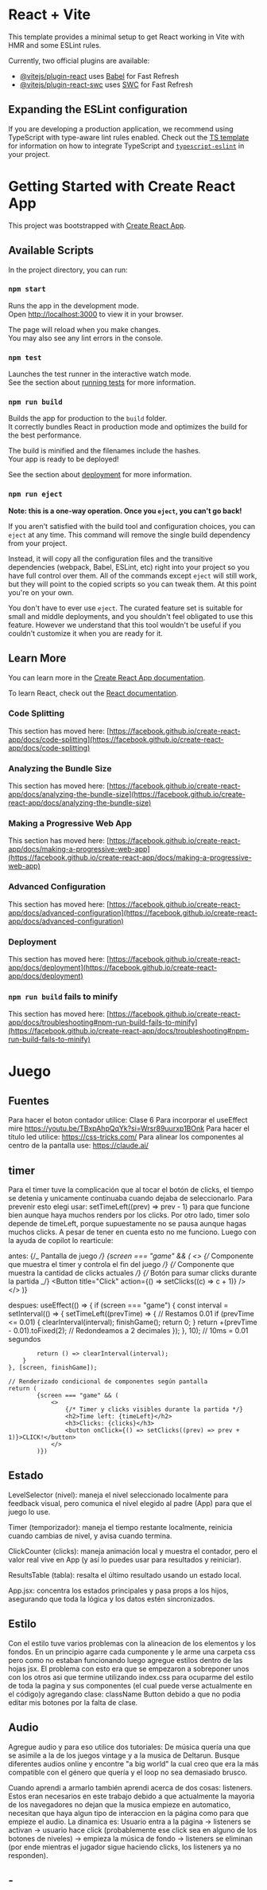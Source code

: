 # React + Vite

This template provides a minimal setup to get React working in Vite with HMR and some ESLint rules.

Currently, two official plugins are available:

-   [@vitejs/plugin-react](https://github.com/vitejs/vite-plugin-react/blob/main/packages/plugin-react) uses [Babel](https://babeljs.io/) for Fast Refresh
-   [@vitejs/plugin-react-swc](https://github.com/vitejs/vite-plugin-react/blob/main/packages/plugin-react-swc) uses [SWC](https://swc.rs/) for Fast Refresh

## Expanding the ESLint configuration

If you are developing a production application, we recommend using TypeScript with type-aware lint rules enabled. Check out the [TS template](https://github.com/vitejs/vite/tree/main/packages/create-vite/template-react-ts) for information on how to integrate TypeScript and [`typescript-eslint`](https://typescript-eslint.io) in your project.

# Getting Started with Create React App

This project was bootstrapped with [Create React App](https://github.com/facebook/create-react-app).

## Available Scripts

In the project directory, you can run:

### `npm start`

Runs the app in the development mode.\
Open [http://localhost:3000](http://localhost:3000) to view it in your browser.

The page will reload when you make changes.\
You may also see any lint errors in the console.

### `npm test`

Launches the test runner in the interactive watch mode.\
See the section about [running tests](https://facebook.github.io/create-react-app/docs/running-tests) for more information.

### `npm run build`

Builds the app for production to the `build` folder.\
It correctly bundles React in production mode and optimizes the build for the best performance.

The build is minified and the filenames include the hashes.\
Your app is ready to be deployed!

See the section about [deployment](https://facebook.github.io/create-react-app/docs/deployment) for more information.

### `npm run eject`

**Note: this is a one-way operation. Once you `eject`, you can't go back!**

If you aren't satisfied with the build tool and configuration choices, you can `eject` at any time. This command will remove the single build dependency from your project.

Instead, it will copy all the configuration files and the transitive dependencies (webpack, Babel, ESLint, etc) right into your project so you have full control over them. All of the commands except `eject` will still work, but they will point to the copied scripts so you can tweak them. At this point you're on your own.

You don't have to ever use `eject`. The curated feature set is suitable for small and middle deployments, and you shouldn't feel obligated to use this feature. However we understand that this tool wouldn't be useful if you couldn't customize it when you are ready for it.

## Learn More

You can learn more in the [Create React App documentation](https://facebook.github.io/create-react-app/docs/getting-started).

To learn React, check out the [React documentation](https://reactjs.org/).

### Code Splitting

This section has moved here: [https://facebook.github.io/create-react-app/docs/code-splitting](https://facebook.github.io/create-react-app/docs/code-splitting)

### Analyzing the Bundle Size

This section has moved here: [https://facebook.github.io/create-react-app/docs/analyzing-the-bundle-size](https://facebook.github.io/create-react-app/docs/analyzing-the-bundle-size)

### Making a Progressive Web App

This section has moved here: [https://facebook.github.io/create-react-app/docs/making-a-progressive-web-app](https://facebook.github.io/create-react-app/docs/making-a-progressive-web-app)

### Advanced Configuration

This section has moved here: [https://facebook.github.io/create-react-app/docs/advanced-configuration](https://facebook.github.io/create-react-app/docs/advanced-configuration)

### Deployment

This section has moved here: [https://facebook.github.io/create-react-app/docs/deployment](https://facebook.github.io/create-react-app/docs/deployment)

### `npm run build` fails to minify

This section has moved here: [https://facebook.github.io/create-react-app/docs/troubleshooting#npm-run-build-fails-to-minify](https://facebook.github.io/create-react-app/docs/troubleshooting#npm-run-build-fails-to-minify)

# Juego

## Fuentes

Para hacer el boton contador utilice: Clase 6
Para incorporar el useEffect mire https://youtu.be/TBxpAhpQqYk?si=Wrsr89uurxp1BOnk
Para hacer el título led utilice: https://css-tricks.com/
Para alinear los componentes al centro de la pantalla use: https://claude.ai/

## timer

Para el timer tuve la complicación que al tocar el botón de clicks, el tiempo se detenia y unicamente continuaba cuando dejaba de seleccionarlo. Para prevenir esto elegi usar:
setTimeLeft((prev) => prev - 1) para que funcione bien aunque haya muchos renders por los clicks. Por otro lado, timer solo depende de timeLeft, porque supuestamente no se pausa aunque hagas muchos clicks. A pesar de tener en cuenta esto no me funciono. Luego con la ayuda de copilot lo rearticule:

antes:
{/_ Pantalla de juego _/}
{screen === "game" && (
<>
{/_ Componente que muestra el timer y controla el fin del juego _/}
<Timer timeLeft={timeLeft} setTimeLeft={setTimeLeft} onFinish={finishGame} />
{/_ Componente que muestra la cantidad de clicks actuales _/}
<ClickCounter count={clicks} />
{/_ Botón para sumar clicks durante la partida _/}
<Button title="Click" action={() => setClicks((c) => c + 1)} />
</>
)}

despues:
useEffect(() => {
if (screen === "game") {
const interval = setInterval(() => {
setTimeLeft((prevTime) => {
// Restamos 0.01
if (prevTime <= 0.01) {
clearInterval(interval);
finishGame();
return 0;
}
return +(prevTime - 0.01).toFixed(2); // Redondeamos a 2 decimales
});
}, 10); // 10ms = 0.01 segundos

            return () => clearInterval(interval);
        }
    }, [screen, finishGame]);

    // Renderizado condicional de componentes según pantalla
    return (
            {screen === "game" && (
                <>
                    {/* Timer y clicks visibles durante la partida */}
                    <h2>Time left: {timeLeft}</h2>
                    <h3>Clicks: {clicks}</h3>
                    <button onClick={() => setClicks((prev) => prev + 1)}>CLICK!</button>
                </>
            )})

## Estado

LevelSelector (nivel): maneja el nivel seleccionado localmente para feedback visual, pero comunica el nivel elegido al padre (App) para que el juego lo use.

Timer (temporizador): maneja el tiempo restante localmente, reinicia cuando cambias de nivel, y avisa cuando termina.

ClickCounter (clicks): maneja animación local y muestra el contador, pero el valor real vive en App (y así lo puedes usar para resultados y reiniciar).

ResultsTable (tabla): resalta el último resultado usando un estado local.

App.jsx: concentra los estados principales y pasa props a los hijos, asegurando que toda la lógica y los datos estén sincronizados.

## Estilo

Con el estilo tuve varios problemas con la alineacion de los elementos y los fondos. En un principio agarre cada cumponente y le arme una carpeta css pero como no estaban funcionando luego agregue estilos dentro de las hojas jsx. El problema con esto era que se empezaron a sobreponer unos con los otros asi que termine utilizando index.css para ocuparme del estilo de toda la pagina y sus componentes (el cual puede verse actualmente en el código)y agregando clase: className Button debido a que no podia editar mis botones por la falta de clase.

## Audio

Agregue audio y para eso utilice dos tutoriales:
De música quería una que se asimile a la de los juegos vintage y a la musica de Deltarun. Busque diferentes audios online y encontre "a big world" la cual creo que era la más compatible con el género que quería y el loop no sea demasiado brusco.

Cuando aprendi a armarlo también aprendi acerca de dos cosas: listeners. Estos eran necesarios en este trabajo debido a que actualmente la mayoria de los navegadores no dejan que la musica empieze en automatico, necesitan que haya algun tipo de interaccion en la página como para que empieze el audio. La dinamica es:
Usuario entra a la página → listeners se activan → usuario hace click (probablemente ese click sea en alguno de los botones de niveles) → empieza la música de fondo → listeners se eliminan (por ende mientras el jugador sigue haciendo clicks, los listeners ya no responden).

## -
